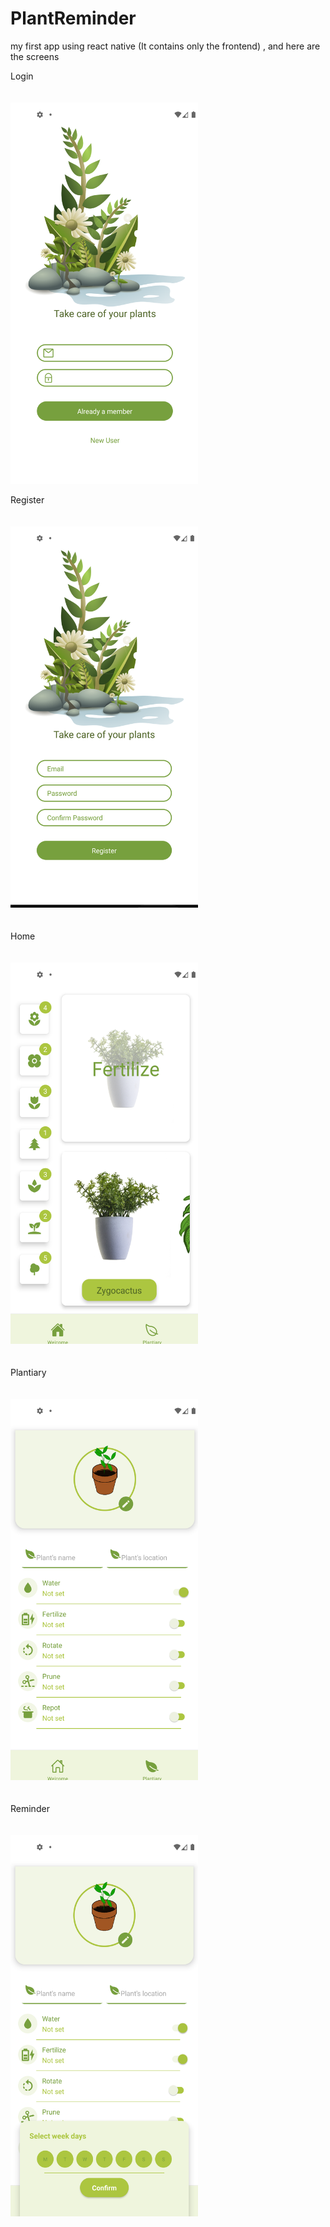 # PlantReminder
my first app using react native (It contains only the frontend) , and here are the screens

Login
<br><br><br>
<img src="https://github.com/leilahelhajjamy/PlantReminder/blob/main/src/images/PlantNow/login1.png" width="300" height="610">

Register<br><br><br>
<img src="https://github.com/leilahelhajjamy/PlantReminder/blob/main/src/images/PlantNow/register1.png" width="300" height="610"><br><br><br>
Home<br><br><br>
<img src="https://github.com/leilahelhajjamy/PlantReminder/blob/main/src/images/PlantNow/home1.png" width="300" height="610"><br><br><br>
Plantiary<br><br><br>
<img src="https://github.com/leilahelhajjamy/PlantReminder/blob/main/src/images/PlantNow/plantiary1.png" width="300" height="610"><br><br><br>
Reminder<br><br><br>
<img src="https://github.com/leilahelhajjamy/PlantReminder/blob/main/src/images/PlantNow/reminder1.png" width="300" height="610">
